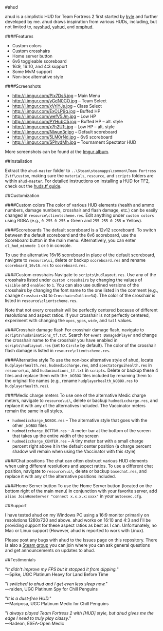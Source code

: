 #ahud

ahud is a simplistic HUD for Team Fortress 2 first started by [kyle](https://github.com/hikyle) and further developed by me. ahud draws inspiration from various HUDs, including, but not limited to, [rayshud](https://github.com/raysfire/rayshud), [yahud](https://github.com/whayay/yahud), and [omphud](https://github.com/omp/tf2hud).

####Features

* Custom colors
* Custom crosshairs
* Home server button
* 6v6 toggleable scoreboard
* 16:9, 16:10, and 4:3 support
* Some MvM support
* Non-box alternative style

####Screenshots

* http://i.imgur.com/PIx7Ds5.jpg – Main Menu
* http://i.imgur.com/yGdN0CO.jpg – Team Select
* http://i.imgur.com/xVrIYJs.jpg – Class Select
* http://i.imgur.com/ExOLP9q.jpg – Buffed HP
* http://i.imgur.com/wefV5Jm.jpg – Low HP
* http://i.imgur.com/PYHubC5.jpg – Buffed HP – alt. style
* http://i.imgur.com/x7h2U1t.jpg – Low HP – alt. style
* http://i.imgur.com/NIwun3r.jpg – Default scoreboard
* http://i.imgur.com/5LM0rNd.jpg – 6v6 scoreboard
* http://i.imgur.com/SPhvdMh.jpg – Tournament Spectator HUD

More screenshots can be found at the [Imgur album](http://imgur.com/a/569GH).

##Installation

Extract the `ahud-master` folder to `..\Steam\steamapps\common\Team Fortress 2\tf\custom`, making sure the `materials`, `resource`, and `scripts` folders are within `ahud-master`. For detailed instructions on installing a HUD for TF2, check out the [huds.tf guide](http://huds.tf/guides/?guide=1).

##Customization

####Custom colors
The color of various HUD elements (health and ammo numbers, damage numbers, crosshair and flash damage, etc.) can be easily changed in `resource\clientscheme.res`. Edit anything under  `custom colors` using RGBA (e.g., `0 255 0 255` = Green and `255 255 0 255` = Yellow). 

####Scoreboards
The default scoreboard is a 12v12 scoreboard. To switch between the default scoreboard and the 6v6 scoreboard, use the Scoreboard button in the main menu. Alternatively, you can enter `cl_hud_minmode 1` or `0` in console.

To use the alternative 16v16 scoreboard in place of the default scoreboard, navigate to `resource\ui`, delete or backup `scoreboard.res` and rename `scoreboard_16v16.res` to `scoreboard.res`.

####Custom crosshairs
Navigate to `scripts\hudlayout.res`. Use any of the crosshairs listed under `custom crosshairs` by changing the values of `visible` and `enabled` to `1`. You can also use outlined versions of the crosshairs by changing the font name to the one listed in the comment (e.g., change `Crosshairs34` to `CrosshairsOutline34`). The color of the crosshair is listed in `resource\clientscheme.res`.

Note that not every crosshair will be perfectly centered because of different resolutions and aspect ratios. If your crosshair is not perfectly centered, experiment with changing the `xpos`, `ypos`, `wide`, and `tall` values.

####Crosshair damage flash
For crosshair damage flash, navigate to `scripts\hudanimations_tf.txt`. Search for `event DamagedPlayer` and change the crosshair name to the crosshair you have enabled in `scripts\hudlayout.res` (set to `Circle` by default). The color of the crosshair flash damage is listed in `resource\clientscheme.res`.

####Alternative style
To use the non-box alternative style of ahud, locate `hudplayerhealth.res`, `hudmediccharge.res`, and `spectatorguihealth.res` in `resource\ui`, and `hudanimations_tf.txt` in `scripts`. Delete or backup these 4 files and replace them with the `_NOBOX` files included by renaming them to the original file names (e.g., rename `hudplayerhealth_NOBOX.res` to `hudplayerhealth.res`).

####Medic charge meters
To use one of the alternative Medic charge meters, navigate to `resource\ui\`, delete or backup `hudmediccharge.res`, and replace it with any of the alternatives included. The Vaccinator meters remain the same in all styles.

* `hudmediccharge_NOBOX.res` – The alternative style that goes with the other `_NOBOX` files
* `hudmediccharge_BOTTOM.res` – A meter bar at the bottom of the screen that takes up the entire width of the screen
* `hudmediccharge_CENTER.res` – A tiny meter bar with a small charge percent right above it in the default center position (a charge percent shadow will remain when using the Vaccinator with this style)

####Chat positions
The chat can often obstruct various HUD elements when using different resolutions and aspect ratios. To use a different chat position, navigate to `resource\ui\`, delete or backup `basechat.res`, and replace it with any of the alternative positions included.

####Home Server button
To use the Home Server button (located on the bottom right of the main menu) in conjunction with your favorite server, add `alias JoinHomeServer "connect x.x.x.x:xxxx"` in your `autoexec.cfg`.

##Support

I have tested ahud on my Windows PC using a 16:9 monitor primarily on resolutions 1280x720 and above. ahud works on 16:10 and 4:3 and I'll be providing support for these aspect ratios as best as I can. Unfortunately, no Mac or Linux support (However, ahud is reported to work with Linux). 

Please post any bugs with ahud to the Issues page on this repository. There is also a [Steam group](http://steamcommunity.com/groups/ahud) you can join where you can ask general questions and get announcements on updates to ahud.


##Testimonials

"*It didn't improve my FPS but it stopped it from dipping.*"  
—5pike, UGC Platinum Heavy for Land Before Time

"*I switched to ahud and I get even less sleep now.*"  
—raiden, UGC Platinum Spy for Chill Penguins

"*It is a dust-free HUD.*"  
—Mariposa, UGC Platinum Medic for Chill Penguins

"*I always played Team Fortress 2 with [HUD] style, but ahud gives me the edge I need to truly play classy.*"  
—Radeon, ESEA-Open Medic
